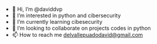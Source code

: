 - 👋 Hi, I’m @daviddvp
- 👀 I’m interested in python and cibersecurity
- 🌱 I’m currently learning cibesecurity 
- 💞️ I’m looking to collaborate on projects codes in python
- 📫 How to reach me delvallepuadodavid@gmail.com

<!---
daviddvp/daviddvp is a ✨ special ✨ repository because its `README.md` (this file) appears on your GitHub profile.
You can click the Preview link to take a look at your changes.
--->
